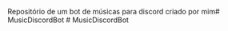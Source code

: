 Repositório de um bot de músicas para discord criado por mim#   M u s i c D i s c o r d B o t  
 #   M u s i c D i s c o r d B o t  
 